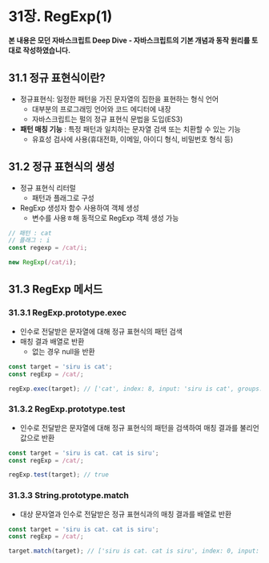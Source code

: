 # 31장. RegExp(1)

**본 내용은 모던 자바스크립트 Deep Dive - 자바스크립트의 기본 개념과 동작 원리를 토대로 작성하였습니다.**

## 31.1 정규 표현식이란?

* 정규표현식: 일정한 패턴을 가진 문자열의 집한을 표현하는 형식 언어
  * 대부분의 프로그래밍 언어와 코드 에디터에 내장
  * 자바스크립트는 펄의 정규 표현식 문법을 도입(ES3)
* **패턴 매칭 기능** : 특정 패턴과 일치하는 문자열 검색 또는 치환할 수 있는 기능
  * 유효성 검사에 사용(휴대전화, 이메일, 아이디 형식, 비밀번호 형식 등)



## 31.2 정규 표현식의 생성

* 정규 표현식 리터럴
  * 패턴과 플래그로 구성
* RegExp 생성자 함수 사용하여 객체 생성
  * 변수를 사용ㅎ해 동적으로 RegExp 객체 생성 가능

```javascript
// 패턴 : cat
// 플래그 : i
const regexp = /cat/i;

new RegExp(/cat/i);
```





## 31.3 RegExp 메서드

### 31.3.1 RegExp.prototype.exec

* 인수로 전달받은 문자열에 대해 정규 표현식의 패턴 검색
* 매칭 결과 배열로 반환
  * 없는 경우 null을 반환

```JavaScript
const target = 'siru is cat';
const regExp = /cat/;

regExp.exec(target); // ['cat', index: 8, input: 'siru is cat', groups: undefined]
```



### 31.3.2 RegExp.prototype.test

* 인수로 전달받은 문자열에 대해 정규 표현식의 패턴을 검색하여 매칭 결과를 불리언 값으로 반환

```JavaScript
const target = 'siru is cat. cat is siru';
const regExp = /cat/;

regExp.test(target); // true
```



### 31.3.3 String.prototype.match

* 대상 문자열과 인수로 전달받은 정규 표현식과의 매칭 결과를 배열로 반환

```JavaScript
const target = 'siru is cat. cat is siru';
const regExp = /cat/;

target.match(target); // ['siru is cat. cat is siru', index: 0, input: 'siru is cat. cat is siru', groups: undefined]
```

